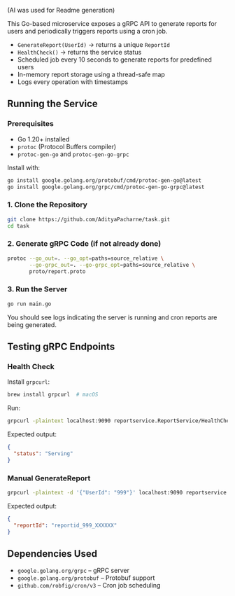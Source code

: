 (AI was used for Readme generation)

This Go-based microservice exposes a gRPC API to generate reports for users and periodically triggers reports using a cron job.

* `GenerateReport(UserId)` → returns a unique `ReportId`
* `HealthCheck()` → returns the service status
* Scheduled job every 10 seconds to generate reports for predefined users
* In-memory report storage using a thread-safe map
* Logs every operation with timestamps

## Running the Service

### Prerequisites

* Go 1.20+ installed
* `protoc` (Protocol Buffers compiler)
* `protoc-gen-go` and `protoc-gen-go-grpc`

Install with:

```bash
go install google.golang.org/protobuf/cmd/protoc-gen-go@latest
go install google.golang.org/grpc/cmd/protoc-gen-go-grpc@latest
```

### 1. Clone the Repository

```bash
git clone https://github.com/AdityaPacharne/task.git
cd task
```

### 2. Generate gRPC Code (if not already done)

```bash
protoc --go_out=. --go_opt=paths=source_relative \
       --go-grpc_out=. --go-grpc_opt=paths=source_relative \
       proto/report.proto
```

### 3. Run the Server

```bash
go run main.go
```

You should see logs indicating the server is running and cron reports are being generated.

## Testing gRPC Endpoints

### Health Check

Install `grpcurl`:

```bash
brew install grpcurl  # macOS
```

Run:

```bash
grpcurl -plaintext localhost:9090 reportservice.ReportService/HealthCheck
```

Expected output:

```json
{
  "status": "Serving"
}
```

### Manual GenerateReport

```bash
grpcurl -plaintext -d '{"UserId": "999"}' localhost:9090 reportservice.ReportService/GenerateReport
```

Expected output:

```json
{
  "reportId": "reportid_999_XXXXXX"
}
```

## Dependencies Used

* `google.golang.org/grpc` – gRPC server
* `google.golang.org/protobuf` – Protobuf support
* `github.com/robfig/cron/v3` – Cron job scheduling

